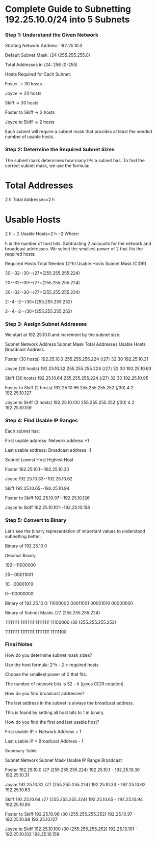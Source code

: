 # Complete Guide to Subnetting 192.25.10.0/24 into 5 Subnets

### Step 1: Understand the Given Network

Starting Network Address: 192.25.10.0

Default Subnet Mask: /24 (255.255.255.0)

Total Addresses in /24: 256 (0-255)

Hosts Required for Each Subnet:

Foster → 30 hosts

Joyce → 20 hosts

Skiff → 30 hosts

Foster to Skiff → 2 hosts

Joyce to Skiff → 2 hosts

Each subnet will require a subnet mask that provides at least the needed number of usable hosts.

### Step 2: Determine the Required Subnet Sizes
The subnet mask determines how many IPs a subnet has. To find the correct subnet mask, we use the formula:

Total Addresses
=
2
ℎ
Total Addresses=2 
h
 
Usable Hosts
=
2
ℎ
−
2
Usable Hosts=2 
h
 −2
Where:

h is the number of host bits.
Subtracting 2 accounts for the network and broadcast addresses.
We select the smallest power of 2 that fits the required hosts:

Required Hosts	Total Needed (2^h)	Usable Hosts	Subnet Mask (CIDR)

30--32--30--/27=(255.255.255.224)

20--32--30--/27=(255.255.255.224)

30--32--30--/27=(255.255.255.224)

2--4--2--/30=(255.255.255.252)

2--4--2--/30=(255.255.255.252)

### Step 3: Assign Subnet Addresses
We start at 192.25.10.0 and increment by the subnet size.

Subnet	Network Address	Subnet Mask	Total Addresses	Usable Hosts	Broadcast Address

Foster (30 hosts)	192.25.10.0	255.255.255.224 (/27)	32	30	192.25.10.31

Joyce (20 hosts)	192.25.10.32	255.255.255.224 (/27)	32	30	192.25.10.63

Skiff (30 hosts)	192.25.10.64	255.255.255.224 (/27)	32	30	192.25.10.95

Foster to Skiff (2 hosts)	192.25.10.96	255.255.255.252 (/30)	4	2	192.25.10.127

Joyce to Skiff (2 hosts)	192.25.10.100	255.255.255.252 (/30)	4	2	192.25.10.159

### Step 4: Find Usable IP Ranges
Each subnet has:

First usable address: Network address +1

Last usable address: Broadcast address -1

Subnet	Lowest Host	Highest Host

Foster	192.25.10.1--192.25.10.30

Joyce	192.25.10.33--192.25.10.62

Skiff	192.25.10.65--192.25.10.94

Foster to Skiff	192.25.10.97--192.25.10.126

Joyce to Skiff	192.25.10.101--192.25.10.158

### Step 5: Convert to Binary
Let’s see the binary representation of important values to understand subnetting better.

Binary of 192.25.10.0

Decimal	Binary

192--11000000

25--00011001

10--00001010

0--00000000

Binary of 192.25.10.0:
11000000 00011001 00001010 00000000

Binary of Subnet Masks
/27 (255.255.255.224)

11111111 11111111 11111111 11100000
/30 (255.255.255.252)

11111111 11111111 11111111 11111100

### Final Notes
How do you determine subnet mask sizes?

Use the host formula: 2^h - 2 ≥ required hosts

Choose the smallest power of 2 that fits.

The number of network bits is 32 - h (gives CIDR notation).

How do you find broadcast addresses?

The last address in the subnet is always the broadcast address.

This is found by setting all host bits to 1 in binary.

How do you find the first and last usable host?

First usable IP = Network Address + 1

Last usable IP = Broadcast Address - 1

Summary Table

Subnet	Network	Subnet Mask	Usable IP Range	Broadcast

Foster	192.25.10.0	/27 (255.255.255.224)	192.25.10.1 - 192.25.10.30	192.25.10.31

Joyce	192.25.10.32	/27 (255.255.255.224)	192.25.10.33 - 192.25.10.62	192.25.10.63

Skiff	192.25.10.64	/27 (255.255.255.224)	192.25.10.65 - 192.25.10.94	192.25.10.95

Foster to Skiff	192.25.10.96	/30 (255.255.255.252)	192.25.10.97 - 192.25.10.98	192.25.10.127

Joyce to Skiff	192.25.10.100	/30 (255.255.255.252)	192.25.10.101 - 192.25.10.102	192.25.10.159

